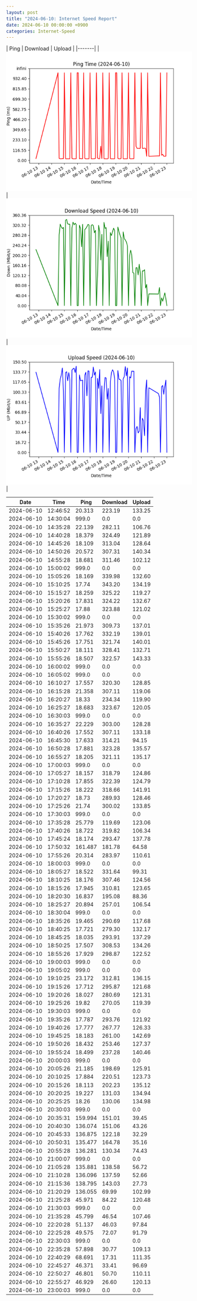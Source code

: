 ```yaml
---
layout: post
title: "2024-06-10: Internet Speed Report"
date: 2024-06-10 00:00:00 +0900
categories: Internet-Speed
---
```



| Ping | Download | Upload | 
|-------|
| ![Internet Speed Ping](/assets/2024-06-10-Internet-Speed/ping.png) | ![Internet Speed Download](/assets/2024-06-10-Internet-Speed/download.png) | ![Internet Speed Upload](/assets/2024-06-10-Internet-Speed/upload.png) |

| Date       | Time     | Ping   | Download  | Upload  |
|------------|----------|--------|-----------|---------|
| 2024-06-10 | 12:46:52 | 20.313 | 223.19 | 133.25 |
| 2024-06-10 | 14:30:04 | 999.0 | 0.0 | 0.0 |
| 2024-06-10 | 14:35:28 | 22.139 | 282.11 | 106.76 |
| 2024-06-10 | 14:40:28 | 18.379 | 324.49 | 121.89 |
| 2024-06-10 | 14:45:26 | 18.109 | 313.04 | 128.64 |
| 2024-06-10 | 14:50:26 | 20.572 | 307.31 | 140.34 |
| 2024-06-10 | 14:55:28 | 18.681 | 311.46 | 102.12 |
| 2024-06-10 | 15:00:02 | 999.0 | 0.0 | 0.0 |
| 2024-06-10 | 15:05:26 | 18.169 | 339.98 | 132.60 |
| 2024-06-10 | 15:10:25 | 17.74 | 343.20 | 134.19 |
| 2024-06-10 | 15:15:27 | 18.259 | 325.22 | 119.27 |
| 2024-06-10 | 15:20:26 | 17.831 | 324.22 | 132.67 |
| 2024-06-10 | 15:25:27 | 17.88 | 323.88 | 121.02 |
| 2024-06-10 | 15:30:02 | 999.0 | 0.0 | 0.0 |
| 2024-06-10 | 15:35:26 | 21.973 | 309.73 | 137.01 |
| 2024-06-10 | 15:40:26 | 17.762 | 332.19 | 139.01 |
| 2024-06-10 | 15:45:26 | 17.751 | 321.74 | 140.01 |
| 2024-06-10 | 15:50:27 | 18.111 | 328.41 | 132.71 |
| 2024-06-10 | 15:55:26 | 18.507 | 322.57 | 143.33 |
| 2024-06-10 | 16:00:02 | 999.0 | 0.0 | 0.0 |
| 2024-06-10 | 16:05:02 | 999.0 | 0.0 | 0.0 |
| 2024-06-10 | 16:10:27 | 17.557 | 320.30 | 128.85 |
| 2024-06-10 | 16:15:28 | 21.358 | 307.11 | 119.06 |
| 2024-06-10 | 16:20:27 | 18.33 | 234.34 | 119.90 |
| 2024-06-10 | 16:25:27 | 18.683 | 323.67 | 120.05 |
| 2024-06-10 | 16:30:03 | 999.0 | 0.0 | 0.0 |
| 2024-06-10 | 16:35:27 | 22.229 | 303.00 | 128.28 |
| 2024-06-10 | 16:40:26 | 17.552 | 307.11 | 133.18 |
| 2024-06-10 | 16:45:30 | 17.633 | 314.21 | 94.15 |
| 2024-06-10 | 16:50:28 | 17.881 | 323.28 | 135.57 |
| 2024-06-10 | 16:55:27 | 18.205 | 321.11 | 135.17 |
| 2024-06-10 | 17:00:03 | 999.0 | 0.0 | 0.0 |
| 2024-06-10 | 17:05:27 | 18.157 | 318.79 | 124.86 |
| 2024-06-10 | 17:10:28 | 17.855 | 322.39 | 124.79 |
| 2024-06-10 | 17:15:26 | 18.222 | 318.66 | 141.91 |
| 2024-06-10 | 17:20:27 | 18.73 | 289.93 | 128.46 |
| 2024-06-10 | 17:25:26 | 21.74 | 300.02 | 133.85 |
| 2024-06-10 | 17:30:03 | 999.0 | 0.0 | 0.0 |
| 2024-06-10 | 17:35:28 | 25.779 | 119.69 | 123.06 |
| 2024-06-10 | 17:40:26 | 18.722 | 319.82 | 106.34 |
| 2024-06-10 | 17:45:24 | 18.174 | 293.47 | 137.78 |
| 2024-06-10 | 17:50:32 | 161.487 | 181.78 | 64.58 |
| 2024-06-10 | 17:55:26 | 20.314 | 283.97 | 110.61 |
| 2024-06-10 | 18:00:03 | 999.0 | 0.0 | 0.0 |
| 2024-06-10 | 18:05:27 | 18.522 | 331.64 | 99.31 |
| 2024-06-10 | 18:10:25 | 18.176 | 307.46 | 124.56 |
| 2024-06-10 | 18:15:26 | 17.945 | 310.81 | 123.65 |
| 2024-06-10 | 18:20:30 | 16.837 | 195.08 | 88.36 |
| 2024-06-10 | 18:25:27 | 20.894 | 257.01 | 106.54 |
| 2024-06-10 | 18:30:04 | 999.0 | 0.0 | 0.0 |
| 2024-06-10 | 18:35:26 | 19.465 | 290.69 | 117.68 |
| 2024-06-10 | 18:40:25 | 17.721 | 279.30 | 132.17 |
| 2024-06-10 | 18:45:25 | 18.035 | 293.91 | 137.29 |
| 2024-06-10 | 18:50:25 | 17.507 | 308.53 | 134.26 |
| 2024-06-10 | 18:55:26 | 17.929 | 298.87 | 122.52 |
| 2024-06-10 | 19:00:03 | 999.0 | 0.0 | 0.0 |
| 2024-06-10 | 19:05:02 | 999.0 | 0.0 | 0.0 |
| 2024-06-10 | 19:10:25 | 23.172 | 312.81 | 136.15 |
| 2024-06-10 | 19:15:26 | 17.712 | 295.87 | 121.68 |
| 2024-06-10 | 19:20:26 | 18.027 | 280.69 | 121.31 |
| 2024-06-10 | 19:25:26 | 19.82 | 270.05 | 119.39 |
| 2024-06-10 | 19:30:03 | 999.0 | 0.0 | 0.0 |
| 2024-06-10 | 19:35:26 | 17.787 | 293.76 | 121.92 |
| 2024-06-10 | 19:40:26 | 17.777 | 267.77 | 126.33 |
| 2024-06-10 | 19:45:25 | 18.183 | 261.00 | 142.69 |
| 2024-06-10 | 19:50:26 | 18.432 | 253.46 | 127.37 |
| 2024-06-10 | 19:55:24 | 18.499 | 237.28 | 140.46 |
| 2024-06-10 | 20:00:03 | 999.0 | 0.0 | 0.0 |
| 2024-06-10 | 20:05:26 | 21.185 | 198.69 | 125.91 |
| 2024-06-10 | 20:10:25 | 17.884 | 220.51 | 123.73 |
| 2024-06-10 | 20:15:26 | 18.113 | 202.23 | 135.12 |
| 2024-06-10 | 20:20:25 | 19.227 | 131.03 | 134.94 |
| 2024-06-10 | 20:25:25 | 18.26 | 130.06 | 134.98 |
| 2024-06-10 | 20:30:03 | 999.0 | 0.0 | 0.0 |
| 2024-06-10 | 20:35:31 | 159.994 | 151.01 | 39.45 |
| 2024-06-10 | 20:40:30 | 136.074 | 151.06 | 43.26 |
| 2024-06-10 | 20:45:33 | 136.875 | 122.18 | 32.29 |
| 2024-06-10 | 20:50:31 | 135.477 | 164.78 | 35.16 |
| 2024-06-10 | 20:55:28 | 136.281 | 130.34 | 74.43 |
| 2024-06-10 | 21:00:07 | 999.0 | 0.0 | 0.0 |
| 2024-06-10 | 21:05:28 | 135.881 | 138.58 | 56.72 |
| 2024-06-10 | 21:10:28 | 136.096 | 137.59 | 52.66 |
| 2024-06-10 | 21:15:36 | 138.795 | 143.03 | 27.73 |
| 2024-06-10 | 21:20:29 | 136.055 | 69.99 | 102.99 |
| 2024-06-10 | 21:25:28 | 45.971 | 84.22 | 120.48 |
| 2024-06-10 | 21:30:03 | 999.0 | 0.0 | 0.0 |
| 2024-06-10 | 21:35:28 | 45.799 | 46.54 | 107.46 |
| 2024-06-10 | 22:20:28 | 51.137 | 46.03 | 97.84 |
| 2024-06-10 | 22:25:28 | 49.575 | 72.07 | 91.79 |
| 2024-06-10 | 22:30:03 | 999.0 | 0.0 | 0.0 |
| 2024-06-10 | 22:35:28 | 57.898 | 30.77 | 109.13 |
| 2024-06-10 | 22:40:29 | 68.691 | 17.31 | 111.35 |
| 2024-06-10 | 22:45:27 | 46.371 | 33.41 | 96.69 |
| 2024-06-10 | 22:50:27 | 46.801 | 50.70 | 110.11 |
| 2024-06-10 | 22:55:27 | 46.929 | 26.60 | 120.13 |
| 2024-06-10 | 23:00:03 | 999.0 | 0.0 | 0.0 |
